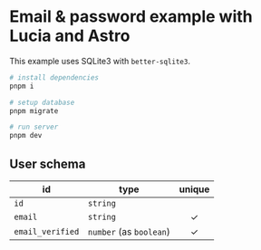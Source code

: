 # Email & password example with Lucia and Astro

This example uses SQLite3 with `better-sqlite3`.

```bash
# install dependencies
pnpm i

# setup database
pnpm migrate

# run server
pnpm dev
```

## User schema

| id               | type                    | unique |
| ---------------- | ----------------------- | :----: |
| `id`             | `string`                |        |
| `email`          | `string`                |   ✓    |
| `email_verified` | `number` (as `boolean`) |   ✓    |
